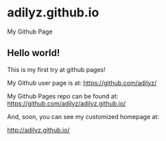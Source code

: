 # adilyz.github.io
My Github Page

## Hello world!

This is my first try at github pages!

My Github user page is at: 
https://github.com/adilyz/

My Github Pages repo can be found at:  
https://github.com/adilyz/adilyz.github.io/

And, soon, you can see my customized homepage at:

http://adilyz.github.io/
